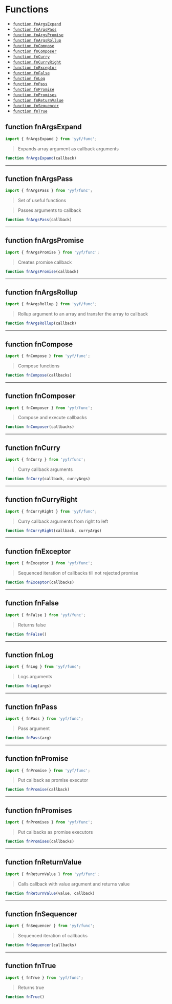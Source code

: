 # Functions

- [`function fnArgsExpand`](#function-fnargsexpand)
- [`function fnArgsPass`](#function-fnargspass)
- [`function fnArgsPromise`](#function-fnargspromise)
- [`function fnArgsRollup`](#function-fnargsrollup)
- [`function fnCompose`](#function-fncompose)
- [`function fnComposer`](#function-fncomposer)
- [`function fnCurry`](#function-fncurry)
- [`function fnCurryRight`](#function-fncurryright)
- [`function fnExceptor`](#function-fnexceptor)
- [`function fnFalse`](#function-fnfalse)
- [`function fnLog`](#function-fnlog)
- [`function fnPass`](#function-fnpass)
- [`function fnPromise`](#function-fnpromise)
- [`function fnPromises`](#function-fnpromises)
- [`function fnReturnValue`](#function-fnreturnvalue)
- [`function fnSequencer`](#function-fnsequencer)
- [`function fnTrue`](#function-fntrue)

<a id="function-fnargsexpand"></a><h2>function fnArgsExpand</h2>
``` javascript
import { fnArgsExpand } from 'yyf/func';
```
> Expands array argument as callback arguments

``` javascript
function fnArgsExpand(callback)
```
---

<a id="function-fnargspass"></a><h2>function fnArgsPass</h2>
``` javascript
import { fnArgsPass } from 'yyf/func';
```
> Set of useful functions

> Passes arguments to callback

``` javascript
function fnArgsPass(callback)
```
---

<a id="function-fnargspromise"></a><h2>function fnArgsPromise</h2>
``` javascript
import { fnArgsPromise } from 'yyf/func';
```
> Creates promise callback

``` javascript
function fnArgsPromise(callback)
```
---

<a id="function-fnargsrollup"></a><h2>function fnArgsRollup</h2>
``` javascript
import { fnArgsRollup } from 'yyf/func';
```
> Rollup argument to an array and transfer the array to callback

``` javascript
function fnArgsRollup(callback)
```
---

<a id="function-fncompose"></a><h2>function fnCompose</h2>
``` javascript
import { fnCompose } from 'yyf/func';
```
> Compose functions

``` javascript
function fnCompose(callbacks)
```
---

<a id="function-fncomposer"></a><h2>function fnComposer</h2>
``` javascript
import { fnComposer } from 'yyf/func';
```
> Compose and execute callbacks

``` javascript
function fnComposer(callbacks)
```
---

<a id="function-fncurry"></a><h2>function fnCurry</h2>
``` javascript
import { fnCurry } from 'yyf/func';
```
> Curry callback arguments

``` javascript
function fnCurry(callback, curryArgs)
```
---

<a id="function-fncurryright"></a><h2>function fnCurryRight</h2>
``` javascript
import { fnCurryRight } from 'yyf/func';
```
> Curry callback arguments from right to left

``` javascript
function fnCurryRight(callback, curryArgs)
```
---

<a id="function-fnexceptor"></a><h2>function fnExceptor</h2>
``` javascript
import { fnExceptor } from 'yyf/func';
```
> Sequenced iteration of callbacks till not rejected promise

``` javascript
function fnExceptor(callbacks)
```
---

<a id="function-fnfalse"></a><h2>function fnFalse</h2>
``` javascript
import { fnFalse } from 'yyf/func';
```
> Returns false

``` javascript
function fnFalse()
```
---

<a id="function-fnlog"></a><h2>function fnLog</h2>
``` javascript
import { fnLog } from 'yyf/func';
```
> Logs arguments

``` javascript
function fnLog(args)
```
---

<a id="function-fnpass"></a><h2>function fnPass</h2>
``` javascript
import { fnPass } from 'yyf/func';
```
> Pass argument

``` javascript
function fnPass(arg)
```
---

<a id="function-fnpromise"></a><h2>function fnPromise</h2>
``` javascript
import { fnPromise } from 'yyf/func';
```
> Put callback as promise executor

``` javascript
function fnPromise(callback)
```
---

<a id="function-fnpromises"></a><h2>function fnPromises</h2>
``` javascript
import { fnPromises } from 'yyf/func';
```
> Put callbacks as promise executors

``` javascript
function fnPromises(callbacks)
```
---

<a id="function-fnreturnvalue"></a><h2>function fnReturnValue</h2>
``` javascript
import { fnReturnValue } from 'yyf/func';
```
> Calls callback with value argument and returns value

``` javascript
function fnReturnValue(value, callback)
```
---

<a id="function-fnsequencer"></a><h2>function fnSequencer</h2>
``` javascript
import { fnSequencer } from 'yyf/func';
```
> Sequenced iteration of callbacks

``` javascript
function fnSequencer(callbacks)
```
---

<a id="function-fntrue"></a><h2>function fnTrue</h2>
``` javascript
import { fnTrue } from 'yyf/func';
```
> Returns true

``` javascript
function fnTrue()
```
